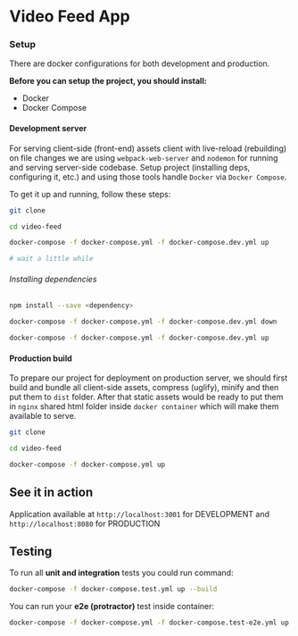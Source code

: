 # Video Feed App


### Setup

There are docker configurations for both development and production.

__Before you can setup the project, you should install:__
* Docker
* Docker Compose

#### Development server

For serving client-side (front-end) assets client with live-reload (rebuilding) on file changes 
we are using `webpack-web-server` and `nodemon` for running and serving server-side codebase. 
Setup project (installing deps, configuring it, etc.) and using those tools handle `Docker` via
`Docker Compose`.

To get it up and running, follow these steps:

```bash
git clone 

cd video-feed

docker-compose -f docker-compose.yml -f docker-compose.dev.yml up

# wait a little while
```

###### Installing dependencies

```bash
npm install --save <dependency>

docker-compose -f docker-compose.yml -f docker-compose.dev.yml down

docker-compose -f docker-compose.yml -f docker-compose.dev.yml up
```

#### Production build

To prepare our project for deployment on production server, we should first build and bundle all 
client-side assets, compress (uglify), minify and then put them to `dist` folder.
After that static assets would be ready to put them in `nginx` shared html folder 
inside `docker container` which will make them available to serve.

```bash
git clone 

cd video-feed

docker-compose -f docker-compose.yml up

```

## See it in action

Application available at `http://localhost:3001` for DEVELOPMENT
and `http://localhost:8080` for PRODUCTION
 
 ## Testing
 To run all __unit and integration__ tests
 you could run command:
  ```bash
  docker-compose -f docker-compose.test.yml up --build
 ```
 
 You can run your __e2e (protractor)__ test inside container:
 
 ```bash
 docker-compose -f docker-compose.yml -f docker-compose.test-e2e.yml up --build
```